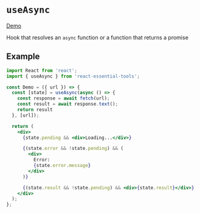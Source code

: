 # `useAsync`

[Demo](https://devianllert.github.io/react-essential-tools/?path=/story/hooks-useasync--basic)

Hook that resolves an `async` function or a function that returns a promise

## Example

```jsx
import React from 'react';
import { useAsync } from 'react-essential-tools';

const Demo = ({ url }) => {
  const [state] = useAsync(async () => {
    const response = await fetch(url);
    const result = await response.text();
    return result
  }, [url]);

  return (
    <div>
      {state.pending && <div>Loading...</div>}

      {(state.error && !state.pending) && (
        <div>
          Error:
          {state.error.message}
        </div>
      )}

      {(state.result && !state.pending) && <div>{state.result}</div>}
    </div>
  );
};
```
